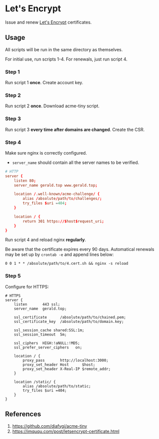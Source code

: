 Let's Encrypt
===

Issue and renew [Let's Encrypt](https://letsencrypt.org/) certificates.

Usage
---
All scripts will be run in the same directory as themselves.

For initial use, run scripts 1-4. For renewals, just run script 4.

### Step 1

Run script 1 **once**. Create account key.

### Step 2

Run script 2 **once**. Download acme-tiny script.

### Step 3

Run script 3 **every time after domains are changed**. Create the CSR.

### Step 4

Make sure nginx is correctly configured.

* `server_name` should contain all the server names to be verified.

``` conf
# HTTP
server {
    listen 80;
    server_name gerald.top www.gerald.top;

    location /.well-known/acme-challenge/ {
        alias /absolute/path/to/challenges/;
        try_files $uri =404;
    }

    location / {
        return 301 https://$host$request_uri;
    }
}
```

Run script 4 and reload nginx **regularly**.

Be aware that the certificate expires every 90 days. Automatical renewals
may be set up by `crontab -e` and append lines below:

```
0 0 1 * * /absolute/path/to/4.cert.sh && nginx -s reload
```

### Step 5

Configure for HTTPS:

```
# HTTPS
server {
    listen       443 ssl;
    server_name  gerald.top;

    ssl_certificate      /absolute/path/to/chained.pem;
    ssl_certificate_key  /absolute/path/to/domain.key;

    ssl_session_cache shared:SSL:1m;
    ssl_session_timeout  5m;

    ssl_ciphers  HIGH:!aNULL:!MD5;
    ssl_prefer_server_ciphers   on;

    location / {
        proxy_pass       http://localhost:3000;
        proxy_set_header Host      $host;
        proxy_set_header X-Real-IP $remote_addr;
    }

    location /static/ {
        alias /absolute/path/to/static;
        try_files $uri =404;
    }
}
```

References
---
1. https://github.com/diafygi/acme-tiny
1. https://imququ.com/post/letsencrypt-certificate.html
